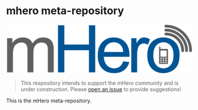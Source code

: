 # mhero meta-repository

![](mherlogo.png)

> This respository intends to support the mHero community and is under construction. Please [open an issue](https://github.com/intrahealth/mhero/issues/new/choose) to provide suggestions!

This is the mHero meta-repository.